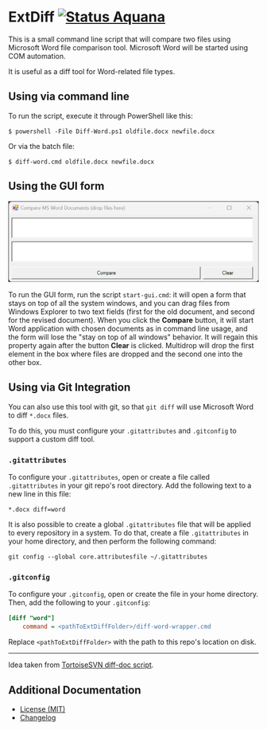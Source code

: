 ExtDiff [![Status Aquana][status-aquana]][andivionian-status-classifier]
=======

This is a small command line script that will compare two files using Microsoft
Word file comparison tool. Microsoft Word will be started using COM automation.

It is useful as a diff tool for Word-related file types.

## Using via command line

To run the script, execute it through PowerShell like this:

```console
$ powershell -File Diff-Word.ps1 oldfile.docx newfile.docx
```

Or via the batch file:

```console
$ diff-word.cmd oldfile.docx newfile.docx
```

## Using the GUI form

![UI Form Screenshot][docs.ui-form]

To run the GUI form, run the script `start-gui.cmd`: it will open a form that stays on top of all the system windows,
and you can drag files from Windows Explorer to two text fields
(first for the old document, and second for the revised document).
When you click the **Compare** button, it will start Word application with chosen documents as in command line usage,
and the form will lose the "stay on top of all windows" behavior.
It will regain this property again after the button **Clear** is clicked.
Multidrop will drop the first element in the box where files are dropped and the second one into the other box.

## Using via Git Integration

You can also use this tool with git, so that `git diff` will use Microsoft Word
to diff `*.docx` files.

To do this, you must configure your `.gitattributes` and `.gitconfig` to support
a custom diff tool.

### `.gitattributes`

To configure your `.gitattributes`, open or create a file called
`.gitattributes` in your git repo's root directory. Add the following text to a
new line in this file:

```
*.docx diff=word
```

It is also possible to create a global `.gitattributes` file that will be
applied to every repository in a system. To do that, create a file
`.gitattributes` in your home directory, and then perform the following command:

```console
git config --global core.attributesfile ~/.gitattributes
```

### `.gitconfig`

To configure your `.gitconfig`, open or create the file in your home directory.
Then, add the following to your `.gitconfig`:

```ini
[diff "word"]
	command = <pathToExtDiffFolder>/diff-word-wrapper.cmd
```

Replace `<pathToExtDiffFolder>` with the path to this repo's
location on disk.

-------

Idea taken from [TortoiseSVN diff-doc script][tortoisesvn-diff-doc].

Additional Documentation
------------------------
- [License (MIT)][docs.license]
- [Changelog][docs.changelog]

[andivionian-status-classifier]: https://github.com/ForNeVeR/andivionian-status-classifier#status-aquana-
[docs.changelog]: CHANGELOG.md
[docs.license]: License.md
[docs.ui-form]: docs/ui-screenshot.png
[status-aquana]: https://img.shields.io/badge/status-aquana-yellowgreen.svg
[tortoisesvn-diff-doc]: https://sourceforge.net/p/tortoisesvn/code/27268/tree/trunk/contrib/diff-scripts/diff-doc.js
